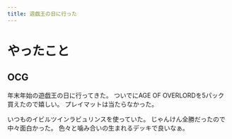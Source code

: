 ```yaml
---
title: 遊戯王の日に行った
---
```


# やったこと

## OCG

年末年始の遊戯王の日に行ってきた。
ついでにAGE OF OVERLORDを5パック買えたので嬉しい。
プレイマットは当たらなかった。

いつものイビルツインラビュリンスを使っていた。
じゃんけん全勝だったので中々面白かった。
色々と噛み合いの生まれるデッキで良いなぁ。
